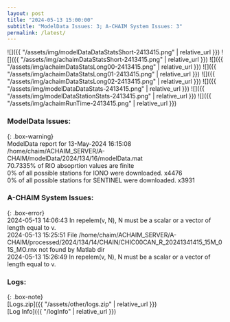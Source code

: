 ```yaml
---
layout: post
title: "2024-05-13 15:00:00"
subtitle: "ModelData Issues: 3; A-CHAIM System Issues: 3"
permalink: /latest/
---
```


![]({{ "/assets/img/modelDataDataStatsShort-2413415.png" | relative_url }})
![]({{ "/assets/img/achaimDataStatsShort-2413415.png" | relative_url }})
![]({{ "/assets/img/achaimDataStatsLong00-2413415.png" | relative_url }})
![]({{ "/assets/img/achaimDataStatsLong01-2413415.png" | relative_url }})
![]({{ "/assets/img/achaimDataStatsLong02-2413415.png" | relative_url }})
![]({{ "/assets/img/modelDataDataStats-2413415.png" | relative_url }})
![]({{ "/assets/img/modelDataStationStats-2413415.png" | relative_url }})
![]({{ "/assets/img/achaimRunTime-2413415.png" | relative_url }})


### ModelData Issues:  
  
{: .box-warning}  
 ModelData report for 13-May-2024 16:15:08   
 /home/chaim/ACHAIM_SERVER/A-CHAIM/modelData/2024/134/16/modelData.mat   
 70.7335% of RIO absoprtion values are finite   
 0% of all possible stations for IONO were downloaded. x4476   
 0% of all possible stations for SENTINEL were downloaded. x3931   
  
### A-CHAIM System Issues:  
  
{: .box-error}  
2024-05-13 14:06:43 In repelem(v, N), N must be a scalar or a vector of length equal to v.  
2024-05-13 15:25:51 File /home/chaim/ACHAIM_SERVER/A-CHAIM/processed/2024/134/14/CHAIN/CHIC00CAN_R_20241341415_15M_01S_MO.rnx not found by Matlab dir  
2024-05-13 15:26:49 In repelem(v, N), N must be a scalar or a vector of length equal to v.  

### Logs:  
  
{: .box-note}  
[Logs.zip]({{ "/assets/other/logs.zip" | relative_url }})  
[Log Info]({{ "/logInfo" | relative_url }})  
